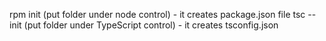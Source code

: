 rpm init (put folder under node control)
    - it creates package.json file
tsc --init (put folder under TypeScript control)
    - it creates tsconfig.json